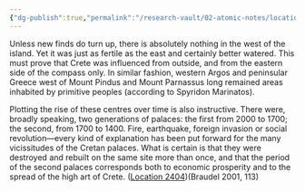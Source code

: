 ```yaml
---
{"dg-publish":true,"permalink":"/research-vault/02-atomic-notes/location-of-population-centers-on-crete-indicates-mainly-eastern-influence/"}
---
```


Unless new finds do turn up, there is absolutely nothing in the west of the island. Yet it was just as fertile as the east and certainly better watered. This must prove that Crete was influenced from outside, and from the eastern side of the compass only. In similar fashion, western Argos and peninsular Greece west of Mount Pindus and Mount Parnassus long remained areas inhabited by primitive peoples (according to Spyridon Marinatos). 

Plotting the rise of these centres over time is also instructive. There were, broadly speaking, two generations of palaces: the first from 2000 to 1700; the second, from 1700 to 1400. Fire, earthquake, foreign invasion or social revolution—every kind of explanation has been put forward for the many vicissitudes of the Cretan palaces. What is certain is that they were destroyed and rebuilt on the same site more than once, and that the period of the second palaces corresponds both to economic prosperity and to the spread of the high art of Crete. ([Location 2404](https://readwise.io/to_kindle?action=open&asin=B004FEFSCC&location=2404))(Braudel 2001, 113)